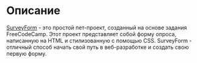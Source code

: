 # Описание
[SurveyForm](https://vlaek.github.io/SurveyForm/) - это простой пет-проект, созданный на основе задания FreeCodeCamp. Этот проект представляет собой форму опроса, написанную на HTML и стилизованную с помощью CSS. SurveyForm - отличный способ начать свой путь в веб-разработке и создать свою первую форму.

